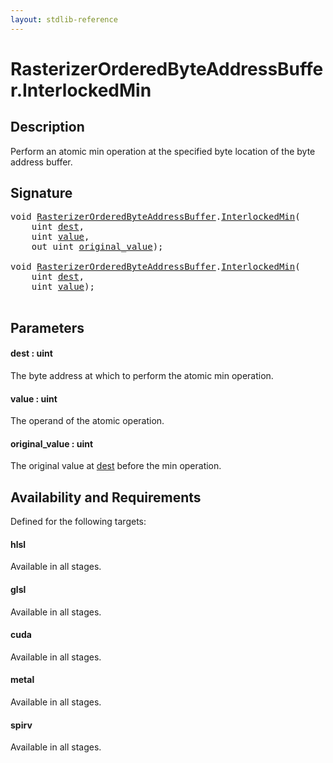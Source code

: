 ```yaml
---
layout: stdlib-reference
---
```


# RasterizerOrderedByteAddressBuffer\.InterlockedMin

## Description

Perform an atomic min operation at the specified byte
location of the byte address buffer.



## Signature 

<pre>
<span class="code_keyword">void</span> <a href="../types/rasterizerorderedbyteaddressbuffer-0ahls/index.html" class="code_type">RasterizerOrderedByteAddressBuffer</a>.<a href="interlockedmin-0b.html">InterlockedMin</a>(
    <span class="code_keyword">uint</span> <a href="interlockedmin-0b.html#decl-dest" class="code_param">dest</a>,
    <span class="code_keyword">uint</span> <a href="interlockedmin-0b.html#decl-value" class="code_param">value</a>,
    <span class="code_keyword">out</span> <span class="code_keyword">uint</span> <a href="interlockedmin-0b.html#decl-original_value" class="code_param">original_value</a>);

<span class="code_keyword">void</span> <a href="../types/rasterizerorderedbyteaddressbuffer-0ahls/index.html" class="code_type">RasterizerOrderedByteAddressBuffer</a>.<a href="interlockedmin-0b.html">InterlockedMin</a>(
    <span class="code_keyword">uint</span> <a href="interlockedmin-0b.html#decl-dest" class="code_param">dest</a>,
    <span class="code_keyword">uint</span> <a href="interlockedmin-0b.html#decl-value" class="code_param">value</a>);

</pre>

## Parameters

####  <a id="decl-dest"></a>dest  : uint
The byte address at which to perform the atomic min operation.

####  <a id="decl-value"></a>value  : uint
The operand of the atomic operation.

####  <a id="decl-original_value"></a>original\_value  : uint
The original value at <span class='code'><a href="interlockedmin-0b.html#decl-dest" class="code_param">dest</a></span> before the min operation.


## Availability and Requirements

Defined for the following targets:

#### hlsl
Available in all stages.

#### glsl
Available in all stages.

#### cuda
Available in all stages.

#### metal
Available in all stages.

#### spirv
Available in all stages.



